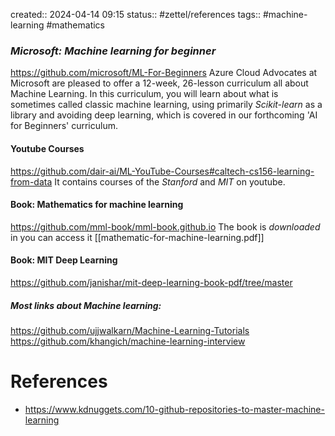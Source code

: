 created:: 2024-04-14 09:15
status:: #zettel/references
tags:: #machine-learning #mathematics
### *Microsoft: Machine learning for beginner*
https://github.com/microsoft/ML-For-Beginners
Azure Cloud Advocates at Microsoft are pleased to offer a 12-week, 26-lesson curriculum all about Machine Learning. In this curriculum, you will learn about what is sometimes called classic machine learning, using primarily *Scikit-learn* as a library and avoiding deep learning, which is covered in our forthcoming 'AI for Beginners' curriculum.

#### Youtube Courses
https://github.com/dair-ai/ML-YouTube-Courses#caltech-cs156-learning-from-data
It contains courses of the *Stanford* and *MIT* on youtube.

#### Book: Mathematics for machine learning
https://github.com/mml-book/mml-book.github.io
The book is *downloaded* in you can access it [[mathematic-for-machine-learning.pdf]]
#### Book: MIT Deep Learning
https://github.com/janishar/mit-deep-learning-book-pdf/tree/master
##### Most links about Machine learning:
https://github.com/ujjwalkarn/Machine-Learning-Tutorials
https://github.com/khangich/machine-learning-interview

# References
-  https://www.kdnuggets.com/10-github-repositories-to-master-machine-learning